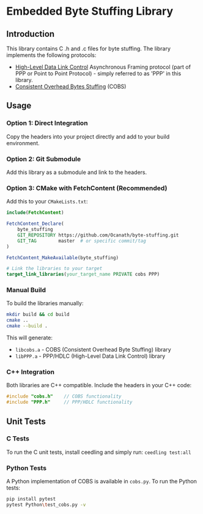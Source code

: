 # Embedded Byte Stuffing Library

## Introduction

This library contains C .h and .c files for byte stuffing. The library implements the following protocols:

- [High-Level Data Link Control](https://en.wikipedia.org/wiki/High-Level_Data_Link_Control#Asynchronous_framing) Asynchronous Framing protocol (part of PPP or Point to Point Protocol) - simply referred to as 'PPP' in this library.
- [Consistent Overhead Bytes Stuffing](https://en.wikipedia.org/wiki/Consistent_Overhead_Byte_Stuffing) (COBS) 

## Usage

### Option 1: Direct Integration
Copy the headers into your project directly and add to your build environment.

### Option 2: Git Submodule
Add this library as a submodule and link to the headers.

### Option 3: CMake with FetchContent (Recommended)

Add this to your `CMakeLists.txt`:

```cmake
include(FetchContent)

FetchContent_Declare(
    byte_stuffing
    GIT_REPOSITORY https://github.com/Ocanath/byte-stuffing.git
    GIT_TAG        master  # or specific commit/tag
)

FetchContent_MakeAvailable(byte_stuffing)

# Link the libraries to your target
target_link_libraries(your_target_name PRIVATE cobs PPP)
```

### Manual Build

To build the libraries manually:

```bash
mkdir build && cd build
cmake ..
cmake --build .
```

This will generate:
- `libcobs.a` - COBS (Consistent Overhead Byte Stuffing) library
- `libPPP.a` - PPP/HDLC (High-Level Data Link Control) library

### C++ Integration

Both libraries are C++ compatible. Include the headers in your C++ code:

```cpp
#include "cobs.h"    // COBS functionality
#include "PPP.h"     // PPP/HDLC functionality
```

## Unit Tests

### C Tests
To run the C unit tests, install ceedling and simply run: `ceedling test:all`

### Python Tests
A Python implementation of COBS is available in `cobs.py`. To run the Python tests:

```bash
pip install pytest
pytest Python\test_cobs.py -v
```
